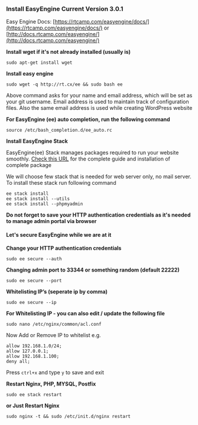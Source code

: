 ### Install EasyEngine Current Version 3.0.1
Easy Engine Docs: [https://rtcamp.com/easyengine/docs/](https://rtcamp.com/easyengine/docs/)
or [http://docs.rtcamp.com/easyengine/](http://docs.rtcamp.com/easyengine/)

**Install wget if it's not already installed (usually is)**

`sudo apt-get install wget`

**Install easy engine**

`sudo wget -q http://rt.cx/ee && sudo bash ee`

Above command asks for your name and email address, which will be set as your git username. Email address is used to maintain track of configuration files. Also the same email
address is used while creating WordPress website

**For EasyEngine (ee) auto completion, run the following command**

`source /etc/bash_completion.d/ee_auto.rc`

**Install EasyEngine Stack** 

EasyEngine(ee) Stack manages packages required to run your website smoothly. [Check this URL](http://docs.rtcamp.com/easyengine/commands/stack) for the complete guide and installation of complete package

We will choose few stack that is needed for web server only, no mail server. To install these stack run following command

```
ee stack install
ee stack install --utils
ee stack install --phpmyadmin
```

**Do not forget to save your HTTP authentication credentials as it's needed to manage admin portal via browser**

#### Let's secure EasyEngine while we are at it

**Change your HTTP authentication credentials**

`sudo ee secure --auth`

**Changing admin port to 33344 or something random (default 22222)**

`sudo ee secure --port`

**Whitelisting IP’s (seperate ip by comma)**

`sudo ee secure --ip`

**For Whitelisting IP - you can also edit / update the following file**

`sudo nano /etc/nginx/common/acl.conf`

Now Add or Remove IP to whitelist e.g.

```
allow 192.168.1.0/24;
allow 127.0.0.1;
allow 192.168.1.100;
deny all;
```

Press `ctrl+x` and type `y` to save and exit

**Restart Nginx, PHP, MYSQL, Postfix**

`sudo ee stack restart`

**or Just Restart Nginx**

`sudo nginx -t && sudo /etc/init.d/nginx restart`




